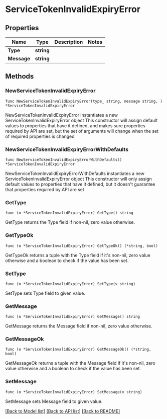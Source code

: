 # ServiceTokenInvalidExpiryError

## Properties

Name | Type | Description | Notes
------------ | ------------- | ------------- | -------------
**Type** | **string** |  | 
**Message** | **string** |  | 

## Methods

### NewServiceTokenInvalidExpiryError

`func NewServiceTokenInvalidExpiryError(type_ string, message string, ) *ServiceTokenInvalidExpiryError`

NewServiceTokenInvalidExpiryError instantiates a new ServiceTokenInvalidExpiryError object
This constructor will assign default values to properties that have it defined,
and makes sure properties required by API are set, but the set of arguments
will change when the set of required properties is changed

### NewServiceTokenInvalidExpiryErrorWithDefaults

`func NewServiceTokenInvalidExpiryErrorWithDefaults() *ServiceTokenInvalidExpiryError`

NewServiceTokenInvalidExpiryErrorWithDefaults instantiates a new ServiceTokenInvalidExpiryError object
This constructor will only assign default values to properties that have it defined,
but it doesn't guarantee that properties required by API are set

### GetType

`func (o *ServiceTokenInvalidExpiryError) GetType() string`

GetType returns the Type field if non-nil, zero value otherwise.

### GetTypeOk

`func (o *ServiceTokenInvalidExpiryError) GetTypeOk() (*string, bool)`

GetTypeOk returns a tuple with the Type field if it's non-nil, zero value otherwise
and a boolean to check if the value has been set.

### SetType

`func (o *ServiceTokenInvalidExpiryError) SetType(v string)`

SetType sets Type field to given value.


### GetMessage

`func (o *ServiceTokenInvalidExpiryError) GetMessage() string`

GetMessage returns the Message field if non-nil, zero value otherwise.

### GetMessageOk

`func (o *ServiceTokenInvalidExpiryError) GetMessageOk() (*string, bool)`

GetMessageOk returns a tuple with the Message field if it's non-nil, zero value otherwise
and a boolean to check if the value has been set.

### SetMessage

`func (o *ServiceTokenInvalidExpiryError) SetMessage(v string)`

SetMessage sets Message field to given value.



[[Back to Model list]](../README.md#documentation-for-models) [[Back to API list]](../README.md#documentation-for-api-endpoints) [[Back to README]](../README.md)


